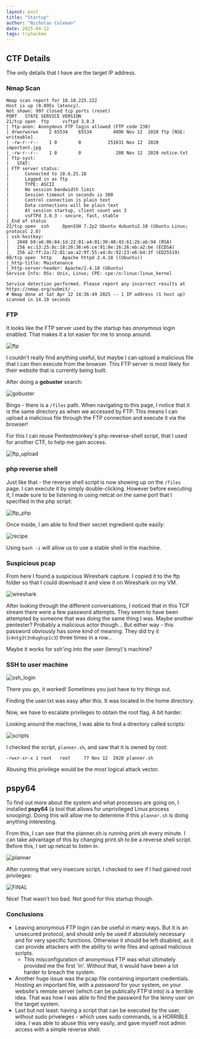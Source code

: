 ```yaml
---
layout: post
title: "Startup"
author: "Nicholas Coleman"
date: 2025-04-12
tags: tryhackme
---
```


## CTF Details

The only details that I have are the target IP address. 

### Nmap Scan

```
Nmap scan report for 10.10.225.222
Host is up (0.095s latency).
Not shown: 997 closed tcp ports (reset)
PORT   STATE SERVICE VERSION
21/tcp open  ftp     vsftpd 3.0.3
| ftp-anon: Anonymous FTP login allowed (FTP code 230)
| drwxrwxrwx    2 65534    65534        4096 Nov 12  2020 ftp [NSE: writeable]
| -rw-r--r--    1 0        0          251631 Nov 12  2020 important.jpg
|_-rw-r--r--    1 0        0             208 Nov 12  2020 notice.txt
| ftp-syst: 
|   STAT: 
| FTP server status:
|      Connected to 10.6.25.18
|      Logged in as ftp
|      TYPE: ASCII
|      No session bandwidth limit
|      Session timeout in seconds is 300
|      Control connection is plain text
|      Data connections will be plain text
|      At session startup, client count was 3
|      vsFTPd 3.0.3 - secure, fast, stable
|_End of status
22/tcp open  ssh     OpenSSH 7.2p2 Ubuntu 4ubuntu2.10 (Ubuntu Linux; protocol 2.0)
| ssh-hostkey: 
|   2048 b9:a6:0b:84:1d:22:01:a4:01:30:48:43:61:2b:ab:94 (RSA)
|   256 ec:13:25:8c:18:20:36:e6:ce:91:0e:16:26:eb:a2:be (ECDSA)
|_  256 a2:ff:2a:72:81:aa:a2:9f:55:a4:dc:92:23:e6:b4:3f (ED25519)
80/tcp open  http    Apache httpd 2.4.18 ((Ubuntu))
|_http-title: Maintenance
|_http-server-header: Apache/2.4.18 (Ubuntu)
Service Info: OSs: Unix, Linux; CPE: cpe:/o:linux:linux_kernel

Service detection performed. Please report any incorrect results at https://nmap.org/submit/ .
# Nmap done at Sat Apr 12 14:36:49 2025 -- 1 IP address (1 host up) scanned in 14.10 seconds
```

### FTP

It looks like the FTP server used by the startup has *anonymous* login enabled. That makes it a lot easier for me to snoop around.

![ftp](/security.github.io/images/startup/FTP.png)

I couldn't really find anything useful, but maybe I can upload a malicious file that I can then execute from the browser. This FTP server is most likely for their website that is currently being built. 

After doing a **gobuster** search:

![gobuster](/security.github.io/images/startup/gobuster.png)

Bingo - there is a `/files` path. When navigating to this page, I notice that it is the same directory as when we accessed by FTP. This means I can upload a malicious file through the FTP connection and execute it via the browser!

For this I can reuse Pentestmonkey's php-reverse-shell script, that I used for another CTF, to help me gain access.

![ftp_upload](/security.github.io/images/startup/ftp_upload.png)

### php reverse shell

Just like that - the reverse shell script is now showing up on the `/files` page. I can execute it by simply double-clicking. However before executing it, I made sure to be listening in using netcat on the same port that I specified in the php script:

![ftp_php](/security.github.io/images/startup/ftp_php.png)

Once inside, I am able to find their secret ingredient quite easily:

![recipe](/security.github.io/images/startup/recipe.png)

Using `bash -i` will allow us to use a stable shell in the machine.

### Suspicious pcap

From here I found a suspicious Wireshark capture. I copied it to the ftp folder so that I could download it and view it on Wireshark on my VM.

![wireshark](/security.github.io/images/startup/wireshark_capture.png)

After looking through the different conversations, I noticed that in this TCP stream there were a few password attempts. They seem to have been attempted by someone that was doing the same thing I was. Maybe another pentester? Probably a malicious actor though... But either way - this password obviously has some kind of meaning. They did try it (`c4ntg3t3n0ughsp1c3`) three times in a row...

Maybe it works for ssh'ing into the user (lenny)'s machine?

### SSH to user machine

![ssh_login](/security.github.io/images/startup/ssh_login.png)

There you go, it worked! Sometimes you just have to try things out.

Finding the user.txt was easy after this. It was located in the home directory.

Now, we have to escalate privileges to obtain the root flag. A bit harder.

Looking around the machine, I was able to find a directory called scripts:

![scripts](/security.github.io/images/startup/scripts.png)

I checked the script, `planner.sh`, and saw that it is owned by root:

`-rwxr-xr-x 1 root   root     77 Nov 12  2020 planner.sh`

Abusing this privilege would be the most logical attack vector. 

## pspy64

To find out more about the system and what processes are going on, I installed **pspy64** (a tool that allows for unprivileged Linux process snooping). Doing this will allow me to determine if this `planner.sh` is doing anything interesting. 

From this, I can see that the planner.sh is running print.sh every minute. I can take advantage of this by changing print.sh to be a reverse shell script. Before this, I set up netcat to listen in.

![planner](/security.github.io/images/startup/planner.png)

After running that very insecure script, I checked to see if I had gained root privileges:

![FINAL](/security.github.io/images/startup/Final.png)

Nice! That wasn't too bad. Not good for this startup though.

### Conclusions

- Leaving anonymous FTP login can be useful in many ways. But it is an unsecured protocol, and should only be used if absolutely necessary and for very specific functions. Otherwise it should be left disabled, as it can provide attackers with the ability to write files and upload malicious scripts.
  - This misconfiguration of anonymous FTP was what ultimately provided me the first 'in'. Without that, it would have been a lot harder to breach the system.
- Another huge issue was the pcap file containing important credentials. Hosting an important file, with a *password* for your system, on your website's remote server (which can be publically FTP'd into) is a terrible idea. That was how I was able to find the password for the lenny user on the target system.
- Last but not least: having a script that can be executed by the user, without sudo priveleges - which uses sudo commands, is a HORRIBLE idea. I was able to abuse this very easily, and gave myself root admin access with a simple reverse shell.
